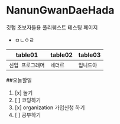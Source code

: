 # NanunGwanDaeHada
깃헙 초보자들용 풀리퀘스트 테스팅 페이지
* ㅁㄴㅇㄹ

| table01 | table02 | table03 |
| :----: | ------- | ----------|
|```신입 프로그래머``` | ```네더르``` | ```입니드아```| 


##오늘할일
1. [x] 놀기
2. [ ] 코딩하기
3. [x] organization 가입신청 하기
4. [ ] 공부하기
